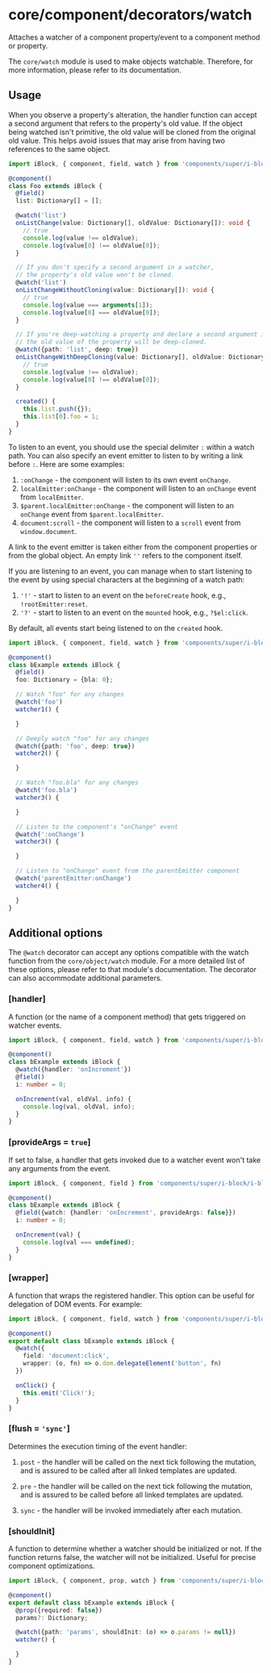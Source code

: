# core/component/decorators/watch

Attaches a watcher of a component property/event to a component method or property.

The `core/watch` module is used to make objects watchable.
Therefore, for more information, please refer to its documentation.

## Usage

When you observe a property's alteration,
the handler function can accept a second argument that refers to the property's old value.
If the object being watched isn't primitive, the old value will be cloned from the original old value.
This helps avoid issues that may arise from having two references to the same object.

```typescript
import iBlock, { component, field, watch } from 'components/super/i-block/i-block';

@component()
class Foo extends iBlock {
  @field()
  list: Dictionary[] = [];

  @watch('list')
  onListChange(value: Dictionary[], oldValue: Dictionary[]): void {
    // true
    console.log(value !== oldValue);
    console.log(value[0] !== oldValue[0]);
  }

  // If you don't specify a second argument in a watcher,
  // the property's old value won't be cloned.
  @watch('list')
  onListChangeWithoutCloning(value: Dictionary[]): void {
    // true
    console.log(value === arguments[1]);
    console.log(value[0] === oldValue[0]);
  }

  // If you're deep-watching a property and declare a second argument in a watcher,
  // the old value of the property will be deep-cloned.
  @watch({path: 'list', deep: true})
  onListChangeWithDeepCloning(value: Dictionary[], oldValue: Dictionary[]): void {
    // true
    console.log(value !== oldValue);
    console.log(value[0] !== oldValue[0]);
  }

  created() {
    this.list.push({});
    this.list[0].foo = 1;
  }
}
```

To listen to an event, you should use the special delimiter `:` within a watch path.
You can also specify an event emitter to listen to by writing a link before `:`.
Here are some examples:

1. `:onChange` - the component will listen to its own event `onChange`.
2. `localEmitter:onChange` - the component will listen to an `onChange` event from `localEmitter`.
3. `$parent.localEmitter:onChange` - the component will listen to an `onChange` event from `$parent.localEmitter`.
4. `document:scroll` - the component will listen to a `scroll` event from `window.document`.

A link to the event emitter is taken either from the component properties or from the global object.
An empty link `''` refers to the component itself.

If you are listening to an event, you can manage when to start listening to the event by using special characters at
the beginning of a watch path:

1. `'!'` - start to listen to an event on the `beforeCreate` hook, e.g., `!rootEmitter:reset`.
2. `'?'` - start to listen to an event on the `mounted` hook, e.g., `?$el:click`.

By default, all events start being listened to on the `created` hook.

```typescript
import iBlock, { component, field, watch } from 'components/super/i-block/i-block';

@component()
class bExample extends iBlock {
  @field()
  foo: Dictionary = {bla: 0};

  // Watch "foo" for any changes
  @watch('foo')
  watcher1() {

  }

  // Deeply watch "foo" for any changes
  @watch({path: 'foo', deep: true})
  watcher2() {

  }

  // Watch "foo.bla" for any changes
  @watch('foo.bla')
  watcher3() {

  }

  // Listen to the component's "onChange" event
  @watch(':onChange')
  watcher3() {

  }

  // Listen to "onChange" event from the parentEmitter component
  @watch('parentEmitter:onChange')
  watcher4() {

  }
}
```

## Additional options

The `@watch` decorator can accept any options compatible with the watch function from the `core/object/watch` module.
For a more detailed list of these options, please refer to that module's documentation.
The decorator can also accommodate additional parameters.

### [handler]

A function (or the name of a component method) that gets triggered on watcher events.

```typescript
import iBlock, { component, field, watch } from 'components/super/i-block/i-block';

@component()
class bExample extends iBlock {
  @watch({handler: 'onIncrement'})
  @field()
  i: number = 0;

  onIncrement(val, oldVal, info) {
    console.log(val, oldVal, info);
  }
}
```

### [provideArgs = `true`]

If set to false, a handler that gets invoked due to a watcher event won't take any arguments from the event.

```typescript
import iBlock, { component, field } from 'components/super/i-block/i-block';

@component()
class bExample extends iBlock {
  @field({watch: {handler: 'onIncrement', provideArgs: false}})
  i: number = 0;

  onIncrement(val) {
    console.log(val === undefined);
  }
}
```

### [wrapper]

A function that wraps the registered handler.
This option can be useful for delegation of DOM events.
For example:

```typescript
import iBlock, { component, field, watch } from 'components/super/i-block/i-block';

@component()
export default class bExample extends iBlock {
  @watch({
    field: 'document:click',
    wrapper: (o, fn) => o.dom.delegateElement('button', fn)
  })

  onClick() {
    this.emit('Click!');
  }
}
```

### [flush = `'sync'`]

Determines the execution timing of the event handler:

1. `post` - the handler will be called on the next tick following the mutation,
   and is assured to be called after all linked templates are updated.

2. `pre` - the handler will be called on the next tick following the mutation,
   and is assured to be called before all linked templates are updated.

3. `sync` - the handler will be invoked immediately after each mutation.

### [shouldInit]

A function to determine whether a watcher should be initialized or not.
If the function returns false, the watcher will not be initialized.
Useful for precise component optimizations.

```typescript
import iBlock, { component, prop, watch } from 'components/super/i-block/i-block';

@component()
export default class bExample extends iBlock {
  @prop({required: false})
  params?: Dictionary;

  @watch({path: 'params', shouldInit: (o) => o.params != null})
  watcher() {

  }
}
```
